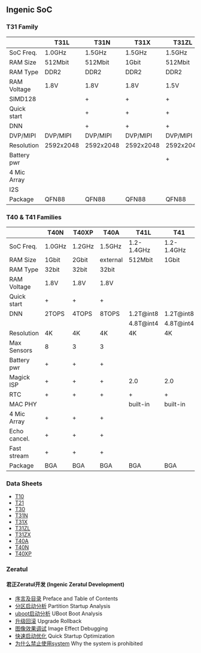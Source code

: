 Ingenic SoC
-----------

### T31 Family

|             | T31L      | T31N      | T31X      | T31ZL     | T31ZX     | T31A      |
|-------------|-----------|-----------|-----------|-----------|-----------|-----------|
| SoC Freq.   | 1.0GHz    | 1.5GHz    | 1.5GHz    | 1.5GHz    | 1.5GHz    | 1.5GHz    |
| RAM Size    | 512Mbit   | 512Mbit   | 1Gbit     | 512Mbit   | 1Gbit     | 1Gbit     |
| RAM Type    | DDR2      | DDR2      | DDR2      | DDR2      | DDR2      | DDR3L     |
| RAM Voltage | 1.8V      | 1.8V      | 1.8V      | 1.5V      | 1.5V      | 1.35V     |
| SIMD128     |           | +         | +         | +         | +         | +         |
| Quick start |           | +         | +         | +         | +         | +         |
| DNN         |           | +         | +         | +         | +         | +         |
| DVP/MIPI    | DVP/MIPI  | DVP/MIPI  | DVP/MIPI  | DVP/MIPI  | DVP/MIPI  | DVP/MIPI  |
| Resolution  | 2592x2048 | 2592x2048 | 2592x2048 | 2592x2048 | 2592x2048 | 2592x2048 |
| Battery pwr |           |           |           | +         | +         | +         |
| 4 Mic Array |           |           |           |           |           | +         |
| I2S         |           |           |           |           |           | +         |
| Package     | QFN88     | QFN88     | QFN88     | QFN88     | QFN88     | BGA       |

### T40 & T41 Families

|             | T40N       | T40XP      | T40A       | T41L       | T41        | T41N       | T41ZL      | T41ZN      | T41A       |
|-------------|------------|------------|------------|------------|------------|------------|------------|------------|------------|
| SoC Freq.   | 1.0GHz     | 1.2GHz     | 1.5GHz     | 1.2-1.4GHz | 1.2-1.4GHz | 1.2-1.4GHz | 1.2-1.4GHz | 1.2-1.4GHz | 1.2-1.4GHz |
| RAM Size    | 1Gbit      | 2Gbit      | external   | 512Mbit    | 1Gbit      | 2Gbit      | 512Mbit    | 1Gbit      | external   |
| RAM Type    | 32bit      | 32bit      | 32bit      |            |            |            |            |            |            |
| RAM Voltage | 1.8V       | 1.8V       | 1.8V       |            |            |            |            |            |            |
| Quick start | +          | +          | +          |            |            |            | +          | +          | +          |
| DNN         | 2TOPS      | 4TOPS      | 8TOPS      | 1.2T@int8  | 1.2T@int8  | 1.2T@int8  | 1.2T@int8  | 1.2T@int8  | 1.2T@int8  |
|             |            |            |            | 4.8T@int4  | 4.8T@int4  | 4.8T@int4  | 4.8T@int4  | 4.8T@int4  | 4.8T@int4  |
| Resolution  | 4K         | 4K         | 4K         | 4K         | 4K         | 4K         | 4K         | 4K         | 4K         |
| Max Sensors | 8          | 3          | 3          |            |            |            |            |            |            |
| Battery pwr | +          | +          | +          |            |            | +          |            | +          | +          |
| Magick ISP  | +          | +          | +          | 2.0        | 2.0        | 2.0        | 2.0        | 2.0        | 2.0        |
| RTC         | +          | +          | +          | +          | +          | +          | +          | +          | +          |
| MAC PHY     |            |            |            | built-in   | built-in   | built-in   | external   | external   | external   |
| 4 Mic Array | +          | +          | +          |            |            |            |            |            |            |
| Echo cancel.| +          | +          | +          |            |            |            |            |            |            |
| Fast stream | +          | +          | +          |            |            |            |            |            |            |
| Package     | BGA        | BGA        | BGA        | BGA        | BGA        | BGA        | BGA        | BGA        | BGA        |

### Data Sheets

- [T10](../docs/T10_Smart_Video_Processor_Data_Sheet_20160614.pdf)
- [T21](../docs/T21_Smart_Video_Application_Processor_Data_Sheet_20180807.pdf)
- [T30](../docs/T30_Smart_Video_Application_Processor_Data_Sheet_20180416.pdf)
- [T31N](../docs/T31N_Smart_Video_Application_Processor_Data_Sheet_v1_4.pdf)
- [T31X](../docs/T31X_Smart_Video_Application_Processor_Data_Sheet_v1_4.pdf)
- [T31ZL](../docs/T31ZL_Smart_Video_Application_Processor_Data_Sheet_v1_4.pdf)
- [T31ZX](../docs/T31ZX_Smart_Video_Application_Processor_Data_Sheet_v1_4.pdf)
- [T40A](../docs/T40A_Smart_Video_Application_Processor_Data_Sheet_v1_0.pdf)
- [T40N](../docs/T40N_Smart_Video_Application_Processor_Data_Sheet_v1_0.pdf)
- [T40XP](../docs/T40XP_Smart_Video_Application_Processor_Data_Sheet_v1_0.pdf)

### Zeratul

#### 君正Zeratul开发 (Ingenic Zeratul Development)
- [序言及目录](https://caibiao-lee.blog.csdn.net/article/details/115302346) Preface and Table of Contents
- [分区启动分析](https://caibiao-lee.blog.csdn.net/article/details/114748921) Partition Startup Analysis
- [uboot启动分析](https://caibiao-lee.blog.csdn.net/article/details/115245258) UBoot Boot Analysis
- [升级回滚](https://caibiao-lee.blog.csdn.net/article/details/115303900) Upgrade Rollback
- [图像效果调试](https://caibiao-lee.blog.csdn.net/article/details/115308705) Image Effect Debugging
- [快速启动优化](https://caibiao-lee.blog.csdn.net/article/details/115327992) Quick Startup Optimization
- [为什么禁止使用system](https://caibiao-lee.blog.csdn.net/article/details/114757327) Why the system is prohibited
